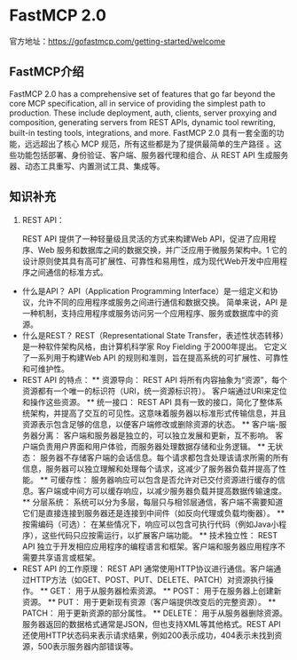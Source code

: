 # FastMCP 2.0
官方地址：https://gofastmcp.com/getting-started/welcome

## FastMCP介绍

FastMCP 2.0 has a comprehensive set of features that go far beyond the core MCP specification, all in service of providing the simplest path to production. These include deployment, auth, clients, server proxying and composition, generating servers from REST APIs, dynamic tool rewriting, built-in testing tools, integrations, and more.
FastMCP 2.0 具有一套全面的功能，远远超出了核心 MCP 规范，所有这些都是为了提供最简单的生产路径 。这些功能包括部署、身份验证、客户端、服务器代理和组合、从 REST API 生成服务器、动态工具重写、内置测试工具、集成等。

## 知识补充

1. REST API：

   REST API 提供了一种轻量级且灵活的方式来构建Web API，促进了应用程序、Web 服务和数据库之间的数据交换，并广泛应用于微服务架构中。1 它的设计原则使其具有高可扩展性、可靠性和易用性，成为现代Web开发中应用程序之间通信的标准方式。
   
* 什么是API？
API（Application Programming Interface）是一组定义和协议，允许不同的应用程序或服务之间进行通信和数据交换。 简单来说，API 是一种机制，支持应用程序或服务访问另一个应用程序、服务或数据库中的资源。
* 什么是REST？
REST（Representational State Transfer，表述性状态转移）是一种软件架构风格，由计算机科学家 Roy Fielding 于2000年提出。 它定义了一系列用于构建Web API 的规则和准则，旨在提高系统的可扩展性、可靠性和可维护性。
* REST API 的特点：
** 资源导向： REST API 将所有内容抽象为“资源”，每个资源都有一个唯一的标识符（URI，统一资源标识符）。 客户端通过URI来定位和操作这些资源。
** 统一接口： REST API 具有一致的接口，简化了整体系统架构，并提高了交互的可见性。这意味着服务器以标准形式传输信息，并且资源表示包含足够的信息，以便客户端修改或删除资源的状态。
** 客户端-服务器分离： 客户端和服务器是独立的，可以独立发展和更新，互不影响。 客户端负责用户界面和用户体验，而服务器处理数据存储和业务逻辑。
** 无状态： 服务器不存储客户端的会话信息。每个请求都包含处理该请求所需的所有信息，服务器可以独立理解和处理每个请求，这减少了服务器负载并提高了性能。
** 可缓存性： 服务器响应可以包含是否允许对已交付资源进行缓存的信息。客户端或中间方可以缓存响应，以减少服务器负载并提高数据传输速度。
** 分层系统： 系统可以分为多层，每层只与相邻层通信，客户端不需要知道它们是直接连接到服务器还是连接到中间件（如反向代理或负载均衡器）。
** 按需编码（可选）： 在某些情况下，响应可以包含可执行代码（例如Java小程序），这些代码只应按需运行，以扩展客户端功能。
** 技术独立性： REST API 独立于开发相应应用程序的编程语言和框架。客户端和服务器应用程序不需要共享语言或框架。
* REST API 的工作原理：
REST API 通常使用HTTP协议进行通信。客户端通过HTTP方法（如GET、POST、PUT、DELETE、PATCH）对资源执行操作。
** GET： 用于从服务器检索资源。
** POST： 用于在服务器上创建新资源。
** PUT： 用于更新现有资源（客户端提供改变后的完整资源）。
** PATCH： 用于更新资源的部分属性。
** DELETE： 用于从服务器删除资源。
服务器返回的数据格式通常是JSON，但也支持XML等其他格式。REST API 还使用HTTP状态码来表示请求结果，例如200表示成功，404表示未找到资源，500表示服务器内部错误等。

